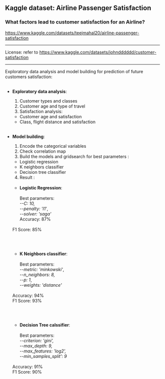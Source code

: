 ## **Kaggle dataset: Airline Passenger Satisfaction**
### What factors lead to customer satisfaction for an Airline?
https://www.kaggle.com/datasets/teejmahal20/airline-passenger-satisfaction

---

License: refer to https://www.kaggle.com/datasets/johndddddd/customer-satisfaction

---

Exploratory data analysis and model building for prediction of future customers satisfaction:
<br><br>
- **Exploratory data analysis**:
  1. Customer types and classes
  2. Customer age and type of travel
  3. Satisfaction analysis:
     
    - Customer age and satisfaction
    - Class, flight distance and satisfaction
  <br><br>
- **Model building**:
  1. Encode the categorical variables
  2. Check correlation map
  3. Build the models and gridsearch for best parameters :
    - Logistic regression
    - K neighbors classifier
    - Decision tree classifier
  4. Result :
  <br><br>
    - **Logistic Regression**: 
    <br><br>
    Best parameters: 
    <br>*--C: 10,*<br>*--penalty: 'l1'*, <br>*--solver: 'saga'*<br>
    Accuracy: 87%
    <br>
    F1 Score: 85%
    
   <br><br>
    - **K Neighbors classifier**: 
    <br><br>
    Best parameters: <br>*--metric: 'minkowski'*, <br>*--n_neighbors: 8,*<br>*--p: 1*,<br> *--weights: 'distance'*
    <br>
    Accuracy: 94%
    <br>
    F1 Score: 93%      

    <br><br>
    - **Decision Tree calssifier**:
    <br><br>
    Best parameters:<br>*--criterion: 'gini',*<br> *--max_depth: 9,*<br>*--max_features: 'log2',*<br>*--min_samples_split': 9*
    <br>
    Accuracy: 91%
    <br>
    F1 Score: 90%           